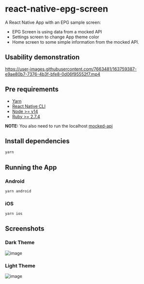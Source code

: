 # react-native-epg-screen
A React Native App with an EPG sample screen:
 - EPG Screen is using data from a mocked API
 - Settings screen to change App theme color
 - Home screen to some simple information from the mocked API.

## Usability demonstration

https://user-images.githubusercontent.com/7663481/163759387-e9ae80b7-7376-4b3f-bfe8-0d06f95552f7.mp4


## Pre requirements

- [Yarn](https://classic.yarnpkg.com/en/docs/install/)
- [React Native CLI](https://reactnative.dev/docs/environment-setup)
- [Node >= v14](https://nodejs.org/ja/blog/release/v14.15.0/)
- [Ruby >= 2.7.4](https://www.ruby-lang.org/en/news/2021/07/07/ruby-2-7-4-released/)

**NOTE:** You also need to run the localhost [mocked-api](https://github.com/NoriginMedia/mock-api)

## Install dependencies
```sh
yarn
```

## Running the App
### Android
```sh
yarn android
```

### iOS
```sh
yarn ios
```

## Screenshots
### Dark Theme
![image](https://user-images.githubusercontent.com/7663481/163760198-3455d3f0-bad2-4daf-8e2b-2806588e3808.png)

### Light Theme
![image](https://user-images.githubusercontent.com/7663481/163760267-f9c7ff16-9a67-4bb0-8e8e-4631ddf0df7b.png)

```
